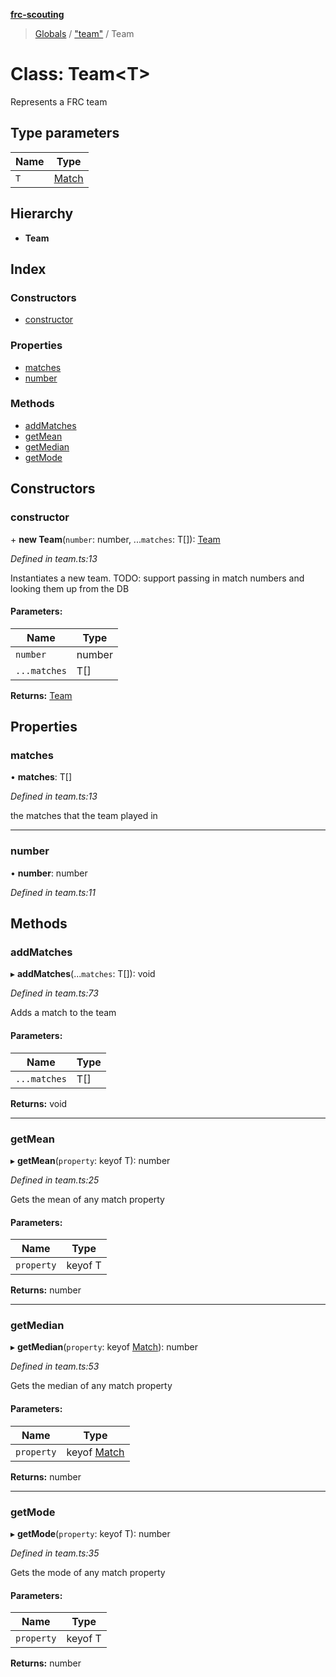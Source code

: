 **[frc-scouting](../README.md)**

> [Globals](../globals.md) / ["team"](../modules/_team_.md) / Team

# Class: Team\<T>

Represents a FRC team

## Type parameters

Name | Type |
------ | ------ |
`T` | [Match](_match_.match.md) |

## Hierarchy

* **Team**

## Index

### Constructors

* [constructor](_team_.team.md#constructor)

### Properties

* [matches](_team_.team.md#matches)
* [number](_team_.team.md#number)

### Methods

* [addMatches](_team_.team.md#addmatches)
* [getMean](_team_.team.md#getmean)
* [getMedian](_team_.team.md#getmedian)
* [getMode](_team_.team.md#getmode)

## Constructors

### constructor

\+ **new Team**(`number`: number, ...`matches`: T[]): [Team](_team_.team.md)

*Defined in team.ts:13*

Instantiates a new team.
TODO: support passing in match numbers and looking them up from the DB

#### Parameters:

Name | Type |
------ | ------ |
`number` | number |
`...matches` | T[] |

**Returns:** [Team](_team_.team.md)

## Properties

### matches

•  **matches**: T[]

*Defined in team.ts:13*

the matches that the team played in

___

### number

•  **number**: number

*Defined in team.ts:11*

## Methods

### addMatches

▸ **addMatches**(...`matches`: T[]): void

*Defined in team.ts:73*

Adds a match to the team

#### Parameters:

Name | Type |
------ | ------ |
`...matches` | T[] |

**Returns:** void

___

### getMean

▸ **getMean**(`property`: keyof T): number

*Defined in team.ts:25*

Gets the mean of any match property

#### Parameters:

Name | Type |
------ | ------ |
`property` | keyof T |

**Returns:** number

___

### getMedian

▸ **getMedian**(`property`: keyof [Match](_match_.match.md)): number

*Defined in team.ts:53*

Gets the median of any match property

#### Parameters:

Name | Type |
------ | ------ |
`property` | keyof [Match](_match_.match.md) |

**Returns:** number

___

### getMode

▸ **getMode**(`property`: keyof T): number

*Defined in team.ts:35*

Gets the mode of any match property

#### Parameters:

Name | Type |
------ | ------ |
`property` | keyof T |

**Returns:** number
